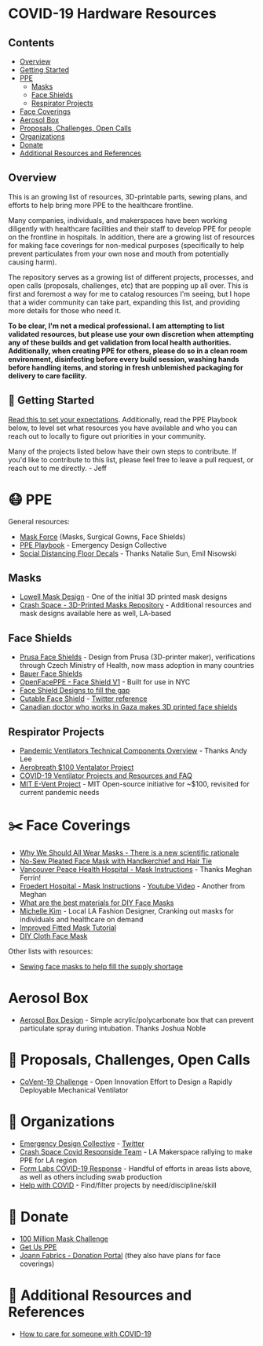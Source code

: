 # COVID-19 Hardware Resources

## Contents

- [Overview](#overview)
- [Getting Started](#user-content-hammer-getting-started)
- [PPE](#user-content-mask-ppe)
  - [Masks](#masks)
  - [Face Shields](#face-shields)
  - [Respirator Projects](#respirator-projects)
- [Face Coverings](#user-content-scissors-face-coverings)
- [Aerosol Box](#aerosol-box)
- [Proposals, Challenges, Open Calls](#user-content-mega-proposals-challenges-open-calls)
- [Organizations](#user-content-blue_book-organizations)
- [Donate](#user-content-money_with_wings-donate)
- [Additional Resources and References](#user-content-bookmark_tabs-additional-resources-and-references)

## Overview

This is an growing list of resources, 3D-printable parts, sewing plans, and efforts to help bring more PPE to the healthcare frontline.

Many companies, individuals, and makerspaces have been working diligently with healthcare facilities and their staff to develop PPE for people on the frontline in hospitals. In addition, there are a growing list of resources for making face coverings for non-medical purposes (specifically to help prevent particulates from your own nose and mouth from potentially causing harm).

The repository serves as a growing list of different projects, processes, and open calls (proposals, challenges, etc) that are popping up all over. This is first and foremost a way for me to catalog resources I'm seeing, but I hope that a wider community can take part, expanding this list, and providing more details for those who need it.

**To be clear, I'm not a medical professional. I am attempting to list validated resources, but please use your own discretion when attempting any of these builds and get validation from local health authorities. Additionally, when creating PPE for others, please do so in a clean room environment, disinfecting before every build session, washing hands before handling items, and storing in fresh unblemished packaging for delivery to care facility.**

## :hammer: Getting Started

[Read this to set your expectations](https://onezero.medium.com/how-to-use-your-3d-printer-to-help-fight-the-coronavirus-f93edf279792). Additionally, read the PPE Playbook below, to level set what resources you have available and who you can reach out to locally to figure out priorities in your community.

Many of the projects listed below have their own steps to contribute. If you'd like to contribute to this list, please feel free to leave a pull request, or reach out to me directly. - Jeff

# :mask: PPE

General resources:
- [Mask Force](https://maskforce.org/) (Masks, Surgical Gowns, Face Shields)
- [PPE Playbook](https://drive.google.com/drive/u/0/folders/1Uli1YlODD5BzYY9Dy3mcdZcC9vQlV6Fn) - Emergency Design Collective
- [Social Distancing Floor Decals](https://www.dropbox.com/s/qms3awnrm5zbej9/ENG_FLOORSTICKER_100CMx100CM.pdf?dl=0) - Thanks Natalie Sun, Emil Nisowski

## Masks

- [Lowell Mask Design](https://lowellmakes.com/3d-printed-masks/) - One of the initial 3D printed mask designs
- [Crash Space - 3D-Printed Masks Repository](https://github.com/CRASHSpace/COVID-19-3dprints/) - Additional resources and mask designs available here as well, LA-based

## Face Shields

- [Prusa Face Shields](https://www.prusaprinters.org/prints/25857-protective-face-shield-rc1) - Design from Prusa (3D-printer maker), verifications through Czech Ministry of Health, now mass adoption in many countries
- [Bauer Face Shields](https://bauer.a.bigcontent.io/v1/static/Bauer_FaceShield_Spec-Art_r1)
- [OpenFacePPE - Face Shield V1](https://open-face-ppe.now.sh/) - Built for use in NYC
- [Face Shield Designs to fill the gap](https://www.delve.com/insights/face-shield-designs-to-fill-the-gap)
- [Cutable Face Shield](https://drive.google.com/file/d/1fUDOc13uTk8e4U56UphDj7uT9XeA4A-F/view) - [Twitter reference](https://twitter.com/SeamusBlackley/status/1242512863819792385)
- [Canadian doctor who works in Gaza makes 3D printed face shields](https://www.cbc.ca/radio/asithappens/as-it-happens-thursday-edition-1.5502954/canadian-doctor-who-works-in-gaza-3d-prints-face-shields-for-covid-19-pandemic-1.5502964?fbclid=IwAR0EEyEQ_Tt0OZX1FI0_yXlIs3MkRT70vPwaX9r2DDEf8N6Jn7houbkw4fw)

## Respirator Projects

- [Pandemic Ventilators Technical Components Overview](https://docs.google.com/document/d/1hAxSfdFFvqBNBsYqZE3etdbulUlksM9-g6kab-SWmpI/edit#heading=h.nkjvdflw86mn) - Thanks Andy Lee
- [Aerobreath $100 Ventalator Project](https://www.aerobreath.us/)
- [COVID-19 Ventilator Projects and Resources and FAQ](https://github.com/PubInv/covid19-vent-list)
- [MIT E-Vent Project](https://medium.com/extremetech-access/mit-develops-cheap-open-source-ventilator-for-coronavirus-treatment-ebc7bf6c16a0) - MIT Open-source initiative for ~$100, revisited for current pandemic needs

# :scissors: Face Coverings

- [Why We Should All Wear Masks - There is a new scientific rationale](https://medium.com/@Cancerwarrior/covid-19-why-we-should-all-wear-masks-there-is-new-scientific-rationale-280e08ceee71)
- [No-Sew Pleated Face Mask with Handkerchief and Hair Tie](http://blog.japanesecreations.com/no-sew-face-mask-with-handkerchief-and-hair-tie?fbclid=IwAR0mie9o318EcE9zG2eA39M_sOHxh5l2T9B1IMl-Oal0MdCnv0ZaNgzOSHc)
- [Vancouver Peace Health Hospital - Mask Instructions](https://www.peacehealth.org/sites/default/files/peacehealth_instructions_community_mask_3.25.20_1.pdf) - Thanks Meghan Ferrin!
- [Froedert Hospital - Mask Instructions](https://drive.google.com/file/d/1CsS76c0GMVewVWdM6qc_yYoz6mNsfIg-/view) - [Youtube Video](https://www.youtube.com/watch?v=f1Jz0d50D74&feature=youtu.be) - Another from Meghan
- [What are the best materials for DIY Face Masks](https://smartairfilters.com/en/blog/best-materials-make-diy-face-mask-virus/)
- [Michelle Kim](https://www.instagram.com/p/B-gCNGUBTxo/) - Local LA Fashion Designer, Cranking out masks for individuals and healthcare on demand
- [Improved Fitted Mask Tutorial](https://imgur.com/gallery/CifCggl)
- [DIY Cloth Face Mask](https://www.instructables.com/id/DIY-Cloth-Face-Mask/)

Other lists with resources:
- [Sewing face masks to help fill the supply shortage](https://docs.google.com/document/d/1bWtAsQmpXtcMnUK922y3FGd_4yQJ0cs6z7kryhKg8_E/edit#heading=h.44xs1soex7hg)

# Aerosol Box

- [Aerosol Box Design](https://sites.google.com/view/aerosolbox/design) - Simple acrylic/polycarbonate box that can prevent particulate spray during intubation. Thanks Joshua Noble

#  :mega: Proposals, Challenges, Open Calls

- [CoVent-19 Challenge](https://www.coventchallenge.com/) - Open Innovation Effort to Design a Rapidly Deployable Mechanical Ventilator

# :blue_book: Organizations

- [Emergency Design Collective](https://emergencydesigncollective.com/) - [Twitter](https://twitter.com/EmergDesign)
- [Crash Space Covid Responside Team](https://blog.crashspace.org/covid/) - LA Makerspace rallying to make PPE for LA region
- [Form Labs COVID-19 Response](https://formlabs.com/covid-19-response/) - Handful of efforts in areas lists above, as well as others including swab production
- [Help with COVID](https://helpwithcovid.com/) - Find/filter projects by need/discipline/skill

# :money_with_wings: Donate 

- [100 Million Mask Challenge](https://www.providence.org/lp/100m-masks)
- [Get Us PPE](https://getusppe.org/states/)
- [Joann Fabrics - Donation Portal](https://www.joann.com/make-to-give-response/) (they also have plans for face coverings)


# :bookmark_tabs: Additional Resources and References

- [How to care for someone with COVID-19](https://www.latimes.com/california/story/2020-03-25/how-to-care-for-someone-with-covid-19)
